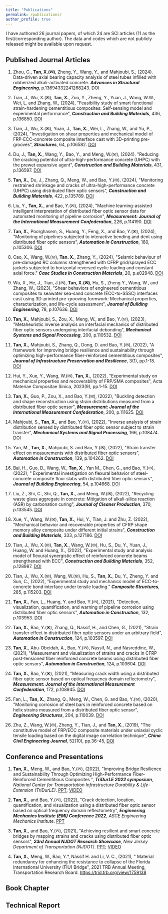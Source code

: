 ```yaml
---
title: "Publications"
permalink: /publications/
author_profile: true
---
```


I have authored 26 journal papers, of which 24 are SCI articles (11 as the first/corresponding author). The data and codes which are not publicly released might be available upon request.


Published Journal Articles 
------  
1. Zhou, C., **Tan, X.(✉)**, Zheng, Y., Wang, Y., and Mahjoubi, S., (2024). Data-driven axial bearing capacity analysis of steel tubes infilled with rubberized alkali-activated concrete. ***Advances in Structural Engineering***, p.13694332241268243. [DOI](https://doi.org/10.1177/13694332241268243) 

1. Tian, J., Wu, X.(✉), **Tan, X.**, Zuo, Y., Zheng, Y., Yuan, J., Wang, W.W., Wei, L. and Zhang, W., (2024), "Feasibility study of smart functional strain-hardening cementitious composites: Self-sensing model and experimental performance", ***Construction and Building Materials***, 436, p.136850. [DOI](https://doi.org/10.1016/j.conbuildmat.2024.136850) 

1. Tian, J., Wu, X.(✉), Yuan, J., **Tan, X.**, Wei, L., Zhang, W., and Yu, P., (2024), "Investigation on shear properties and mechanical model of FRP-ECC-concrete composite interface cast with 3D-printing pre-grooves", ***Structures***, 64, p.106582. [DOI](https://doi.org/10.1016/j.istruc.2024.106582) 

1. Du, J., **Tan, X.**, Wang, Y., Bao, Y., and Meng, W.(✉), (2024). "Reducing the cracking potential of ultra-high-performance concrete (UHPC) with the prewet expansive agent", ***Construction and Building Materials***, 431, p.136597. [DOI](https://doi.org/10.1016/j.conbuildmat.2024.136597) 

1. **Tan, X.**, Du, J., Zhang, Q., Meng, W., and Bao, Y.(✉), (2024), "Monitoring restrained shrinkage and cracks of ultra-high-performance concrete (UHPC) using distributed fiber optic sensors", ***Construction and Building Materials***, 422, p.135789. [DOI](https://doi.org/10.1016/j.conbuildmat.2024.135789) 

1. Liu, Y., **Tan, X.**, and Bao, Y.(✉), (2024), "Machine learning-assisted intelligent interpretation of distributed fiber optic sensor data for automated monitoring of pipeline corrosion", ***Measurement: Journal of the International Measurement Confederation***, 226, p.114190. [DOI](https://doi.org/10.1016/j.measurement.2024.114190) 

1. **Tan, X.**, Poorghasem, S., Huang, Y., Feng, X., and Bao, Y.(✉), (2024), "Monitoring of pipelines subjected to interactive bending and dent using distributed fiber optic sensors", ***Automation in Construction***, 160, p.105306. [DOI](https://doi.org/10.1016/j.autcon.2024.105306) 

1. Cao, X., Wang, W.(✉), **Tan. X.**, Zhang, Y., (2024), "Seismic behaviour of pre-damaged RC columns strengthened with CFRP grid/sprayed ECC jackets subjected to horizontal reversed cyclic loading and constant axial force." ***Case Studies in Construction Materials***, 20, p.e02948. [DOI](https://doi.org/10.1016/j.cscm.2024.e02948) 

1. Wu, X., He, J., Tian, J.(✉), **Tan, X.(✉)**, Hu, S., Zheng Y., Wang, W., and Zhang, W., (2023), "Shear behaviors of engineered cementitious composites to seawater sea-sand concrete (ECC-to-SSSC) interfaces cast using 3D-printed pre-grooving formwork: Mechanical properties, characterization, and life-cycle assessment", ***Journal of Building Engineering***, 78, p.107636. [DOI](https://doi.org/10.1016/j.jobe.2023.107636) 

1. **Tan, X.**, Mahjoubi, S., Zou, X., Meng, W., and Bao, Y.(✉), (2023), "Metaheuristic inverse analysis on interfacial mechanics of distributed fiber optic sensors undergoing interfacial debonding", ***Mechanical Systems and Signal Processing***, 200, p.110532. [DOI](https://doi.org/10.1016/j.ymssp.2023.110532) 

1. **Tan, X.**, Mahjoubi, S., Zhang, Q., Dong, D. and Bao, Y.(✉), (2022), "A framework for improving bridge resilience and sustainability through optimizing high-performance fiber-reinforced cementitious composites", ***Journal of Infrastructure Preservation and Resilience***, 3(1), pp.1-18. [DOI](https://doi.org/10.1186/s43065-022-00067-0) 

1. Hui, Y., Xue, Y., Wang, W.(✉), **Tan, X.**, (2022), "Experimental study on mechanical properties and recoverability of FRP/SMA composites", Acta Materiae Compositae Sinica, 2023(9), pp.1-15. [DOI](https://doi.org/10.13801/j.cnki.fhclxb.20221206.002) 

1. **Tan, X.**, Guo, P., Zou, X., and Bao, Y.(✉), (2022), "Buckling detection and shape reconstruction using strain distributions measured from a distributed fiber optic sensor", ***Measurement: Journal of the International Measurement Confederation***, 200, p.111625. [DOI](https://doi.org/10.1016/j.measurement.2022.111625) 

1. Mahjoubi, S., **Tan, X.**, and Bao, Y.(✉), (2022), "Inverse analysis of strain distribution sensed by distributed fiber optic sensor subject to strain transfer", ***Mechanical Systems and Signal Processing***, 166, p.108474. [DOI](https://doi.org/10.1016/j.ymssp.2021.108474)

1. Yan, M., **Tan, X.**, Mahjoubi, S. and Bao, Y.(✉), (2022), "Strain transfer effect on measurements with distributed fiber optic sensors", ***Automation in Construction***, 139, p.104262. [DOI](https://doi.org/10.1016/j.autcon.2022.104262)

1. Bai, H., Guo, D., Wang, W., **Tan, X.**, Yan M., Chen, G., and Bao, Y.(✉), (2022), " Experimental investigation on flexural behavior of steel-concrete composite floor slabs with distributed fiber optic sensors", ***Journal of Building Engineering***, 54, p.104668. [DOI](https://doi.org/10.1016/j.jobe.2022.104668)

1. Liu, Z., Shi, C., Shi, Q., **Tan, X.**, and Meng, W.(✉), (2022), "Recycling waste glass aggregate in concrete: Mitigation of alkali-silica reaction (ASR) by carbonation curing", ***Journal of Cleaner Production***, 370, p.133545. [DOI](https://doi.org/10.1016/j.jclepro.2022.133545)

1. Xue, Y., Wang, W.(✉), **Tan, X.**, Hui, Y., Tian, J. and Zhu, Z. (2022), "Mechanical behavior and recoverable properties of CFRP shape memory alloy composite under different initial strains", ***Construction and Building Materials***, 333, p.127186. [DOI](https://doi.org/10.1016/j.conbuildmat.2022.127186)

1. Tian, J., Wu, X.(✉), **Tan, X.**, Wang, W.(✉), Hu, S., Du, Y., Yuan, J., Huang, W. and Huang, X., (2022), "Experimental study and analysis model of flexural synergistic effect of reinforced concrete beams strengthened with ECC", ***Construction and Building Materials***, 352, p.128987. [DOI](https://doi.org/10.1016/j.conbuildmat.2022.128987)

1. Tian, J., Wu, X.(✉), Wang, W.(✉), Hu, S., **Tan, X.**, Du, Y., Zheng, Y. and Sun, C., (2022), "Experimental study and mechanics model of ECC-to-concrete bond interface under tensile loading." ***Composite Structures***, 285, p.115203. [DOI](https://doi.org/10.1016/j.compstruct.2022.115203)

1. **Tan, X.**, Fan, L., Huang, Y. and Bao, Y.(✉), (2021), "Detection, visualization, quantification, and warning of pipeline corrosion using distributed fiber optic sensors", ***Automation in Construction***, 132, p.103953. [DOI](https://doi.org/10.1016/j.autcon.2021.103953)

1. **Tan, X.**, Bao, Y.(✉), Zhang, Q., Nassif, H., and Chen, G., (2021), "Strain transfer effect in distributed fiber optic sensors under an arbitrary field", ***Automation in Construction***, 124, p.103597. [DOI](https://doi.org/10.1016/j.autcon.2021.103597)

1. **Tan, X.**, Abu-Obeidah, A., Bao, Y.(✉), Nassif, N., and Nasreddine, W., (2021), "Measurement and visualization of strains and cracks in CFRP post-tensioned fiber reinforced concrete beams using distributed fiber optic sensors", ***Automation in Construction***, 124, p.103604. [DOI](https://doi.org/10.1016/j.autcon.2021.103604)

1. **Tan, X.**, Bao, Y.(✉), (2021), "Measuring crack width using a distributed fiber optic sensor based on optical frequency domain reflectometry", ***Measurement: Journal of the International Measurement Confederation***, 172, p.108945. [DOI](https://doi.org/10.1016/j.measurement.2020.108945)

1. Fan, L., **Tan, X.**, Zhang, Q., Meng, W., Chen, G. and Bao, Y.(✉), (2020), "Monitoring corrosion of steel bars in reinforced concrete based on helix strains measured from a distributed fiber optic sensor", ***Engineering Structures***, 204, p.110039. [DOI](https://doi.org/10.1016/j.engstruct.2019.110039)

1. Zhu, Z., Wang, W.(✉), Zheng, Y., Tian, J., and **Tan, X.**, (2019), "The constitutive model of FRP/ECC composite materials under uniaxial cyclic tensile loading based on the digital image correlation technique", ***China Civil Engineering Journal***, 52(10), pp.36-45, [DOI](https://doi.org/10.15951/j.tmgcxb.2019.10.003)


Conference and Presentations
------
1. **Tan, X.**, Meng, W., and Bao, Y.(✉), (2022), "Improving Bridge Resilience and Sustainability Through Optimizing High-Performance Fiber-Reinforced Cementitious Composites ", ***TriDurLE 2022 symposium***, *National Center for Transportation Infrastructure Durability & Life-Extension (TriDurLE)*. [PPT](https://s3.wp.wsu.edu/uploads/sites/2442/2022/11/Symposium-Schedule-Matrix.pdf); [VIDEO](https://www.youtube.com/watch?v=MgU1UrygLmQ)

2. **Tan, X.**, and Bao, Y.(✉), (2022), "Crack detection, location, quantification, and visualization using a distributed fiber optic sensor based on optical frequency domain reflectometry", ***Engineering Mechanics Institute (EMI) Conference 2022***, *ASCE Engineering Mechanics Institute*. [PPT](https://www.emi-conference.org/sites/emi-conference.org/2022/files/inline-files/Technical%20Program_V10.pdf)

3. **Tan, X.**, and Bao, Y.(✉), (2021), "Achieving resilient and smart concrete bridges by mapping strains and cracks using distributed fiber optic sensors", ***23rd Annual NJDOT Research Showcase***, *New Jersey Department of Transportation (NJDOT)*. [PPT](https://www.njdottechtransfer.net/wp-content/uploads/2021/10/Presentation-Xiao-Tan-Infrastructure.pdf); [VIDEO](https://www.youtube.com/watch?v=28icJnyrK2w)

4. **Tan, X.**, Meng, W., Bao, Y.*, Nassif H. and Li, V. C., (2021), " Material redundancy for enhancing the resistance to collapse of the Florida International University (FIU) Bridge", 2021 TRB Annual Meeting, Transportation Research Board. https://trid.trb.org/view/1759138 







Book Chapter
------



Technical Report
------


